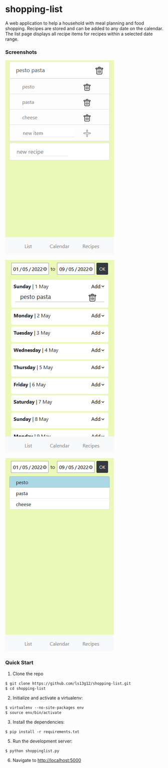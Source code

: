 # shopping-list

A web application to help a household with meal planning and food shopping. 
Recipes are stored and can be added to any date on the calendar. The list page displays all recipe items for recipes within a selected date range.

### Screenshots

![Recipes Page](https://github.com/ls13g12/shopping-list/blob/main/screenshots/recipes_page.PNG)

![Calendar_Page](https://github.com/ls13g12/shopping-list/blob/main/screenshots/calendar_page.PNG)

![List_Page](https://github.com/ls13g12/shopping-list/blob/main/screenshots/list_page.PNG)

### Quick Start

1. Clone the repo
  ```
  $ git clone https://github.com/ls13g12/shopping-list.git
  $ cd shopping-list
  ```

2. Initialize and activate a virtualenv:
  ```
  $ virtualenv --no-site-packages env
  $ source env/bin/activate
  ```

3. Install the dependencies:
  ```
  $ pip install -r requirements.txt
  ```

5. Run the development server:
  ```
  $ python shoppinglist.py
  ```

6. Navigate to [http://localhost:5000](http://localhost:5000)
